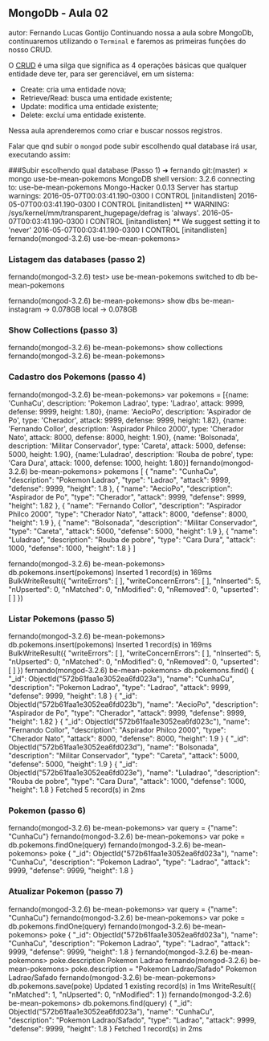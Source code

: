 ## MongoDb - Aula 02
autor: Fernando Lucas Gontijo
Continuando nossa a aula sobre MongoDb, continuaremos utilizando o `Terminal` e faremos as primeiras funções do nosso CRUD.

O [CRUD](https://pt.wikipedia.org/wiki/CRUD) é uma silga que significa as 4 operações básicas que qualquer entidade deve ter, para ser gerenciável, em um sistema:

- Create: cria uma entidade nova;
- Retrieve/Read: busca uma entidade existente;
- Update: modifica uma entidade existente;
- Delete: excluí uma entidade existente.

Nessa aula aprenderemos como criar e buscar nossos registros.


Falar que qnd subir o `mongod` pode subir escolhendo qual database irá usar, executando assim:

###Subir escolhendo qual database (Passo 1)
➜  fernando git:(master) ✗ mongo use-be-mean-pokemons 
MongoDB shell version: 3.2.6
connecting to: use-be-mean-pokemons
Mongo-Hacker 0.0.13
Server has startup warnings: 
2016-05-07T00:03:41.190-0300 I CONTROL  [initandlisten] 
2016-05-07T00:03:41.190-0300 I CONTROL  [initandlisten] ** WARNING: /sys/kernel/mm/transparent_hugepage/defrag is 'always'.
2016-05-07T00:03:41.190-0300 I CONTROL  [initandlisten] **        We suggest setting it to 'never'
2016-05-07T00:03:41.190-0300 I CONTROL  [initandlisten] 
fernando(mongod-3.2.6) use-be-mean-pokemons> 


### Listagem das databases (passo 2)
fernando(mongod-3.2.6) test> use be-mean-pokemons
switched to db be-mean-pokemons

fernando(mongod-3.2.6) be-mean-pokemons> show dbs
be-mean-instagram → 0.078GB
local             → 0.078GB


### Show Collections (passo 3)
fernando(mongod-3.2.6) be-mean-pokemons> show collections
fernando(mongod-3.2.6) be-mean-pokemons> 


### Cadastro dos Pokemons (passo 4)
fernando(mongod-3.2.6) be-mean-pokemons> var pokemons = [{name: 'CunhaCu', description: 'Pokemon Ladrao', type: 'Ladrao', attack: 9999, defense: 9999, height: 1.80}, 
{name: 'AecioPo', description: 'Aspirador de Po', type: 'Cherador', attack: 9999, defense: 9999, height: 1.82}, 
{name: 'Fernando Collor', description: 'Aspirador Philco 2000', type: 'Cherador Nato', attack: 8000, defense: 8000, height: 1.90}, 
{name: 'Bolsonada', description: 'Militar Conservador', type: 'Careta', attack: 5000, defense: 5000, height: 1.90}, 
{name:'Luladrao', description: 'Rouba de pobre', type: 'Cara Dura', attack: 1000, defense: 1000, height: 1.80}]
fernando(mongod-3.2.6) be-mean-pokemons> pokemons
[
  {
    "name": "CunhaCu",
    "description": "Pokemon Ladrao",
    "type": "Ladrao",
    "attack": 9999,
    "defense": 9999,
    "height": 1.8
  },
  {
    "name": "AecioPo",
    "description": "Aspirador de Po",
    "type": "Cherador",
    "attack": 9999,
    "defense": 9999,
    "height": 1.82
  },
  {
    "name": "Fernando Collor",
    "description": "Aspirador Philco 2000",
    "type": "Cherador Nato",
    "attack": 8000,
    "defense": 8000,
    "height": 1.9
  },
  {
    "name": "Bolsonada",
    "description": "Militar Conservador",
    "type": "Careta",
    "attack": 5000,
    "defense": 5000,
    "height": 1.9
  },
  {
    "name": "Luladrao",
    "description": "Rouba de pobre",
    "type": "Cara Dura",
    "attack": 1000,
    "defense": 1000,
    "height": 1.8
  }
]



fernando(mongod-3.2.6) be-mean-pokemons> db.pokemons.insert(pokemons)
Inserted 1 record(s) in 169ms
BulkWriteResult({
  "writeErrors": [ ],
  "writeConcernErrors": [ ],
  "nInserted": 5,
  "nUpserted": 0,
  "nMatched": 0,
  "nModified": 0,
  "nRemoved": 0,
  "upserted": [ ]
})


### Listar Pokemons (passo 5)
fernando(mongod-3.2.6) be-mean-pokemons> db.pokemons.insert(pokemons)
Inserted 1 record(s) in 169ms
BulkWriteResult({
  "writeErrors": [ ],
  "writeConcernErrors": [ ],
  "nInserted": 5,
  "nUpserted": 0,
  "nMatched": 0,
  "nModified": 0,
  "nRemoved": 0,
  "upserted": [ ]
})
fernando(mongod-3.2.6) be-mean-pokemons> db.pokemons.find()
{
  "_id": ObjectId("572b61faa1e3052ea6fd023a"),
  "name": "CunhaCu",
  "description": "Pokemon Ladrao",
  "type": "Ladrao",
  "attack": 9999,
  "defense": 9999,
  "height": 1.8
}
{
  "_id": ObjectId("572b61faa1e3052ea6fd023b"),
  "name": "AecioPo",
  "description": "Aspirador de Po",
  "type": "Cherador",
  "attack": 9999,
  "defense": 9999,
  "height": 1.82
}
{
  "_id": ObjectId("572b61faa1e3052ea6fd023c"),
  "name": "Fernando Collor",
  "description": "Aspirador Philco 2000",
  "type": "Cherador Nato",
  "attack": 8000,
  "defense": 8000,
  "height": 1.9
}
{
  "_id": ObjectId("572b61faa1e3052ea6fd023d"),
  "name": "Bolsonada",
  "description": "Militar Conservador",
  "type": "Careta",
  "attack": 5000,
  "defense": 5000,
  "height": 1.9
}
{
  "_id": ObjectId("572b61faa1e3052ea6fd023e"),
  "name": "Luladrao",
  "description": "Rouba de pobre",
  "type": "Cara Dura",
  "attack": 1000,
  "defense": 1000,
  "height": 1.8
}
Fetched 5 record(s) in 2ms


### Pokemon (passo 6)
fernando(mongod-3.2.6) be-mean-pokemons> var query = {"name": "CunhaCu"}
fernando(mongod-3.2.6) be-mean-pokemons> var poke = db.pokemons.findOne(query)
fernando(mongod-3.2.6) be-mean-pokemons> poke
{
  "_id": ObjectId("572b61faa1e3052ea6fd023a"),
  "name": "CunhaCu",
  "description": "Pokemon Ladrao",
  "type": "Ladrao",
  "attack": 9999,
  "defense": 9999,
  "height": 1.8
}


### Atualizar Pokemon (passo 7)
fernando(mongod-3.2.6) be-mean-pokemons> var query = {"name": "CunhaCu"}
fernando(mongod-3.2.6) be-mean-pokemons> var poke = db.pokemons.findOne(query)
fernando(mongod-3.2.6) be-mean-pokemons> poke
{
  "_id": ObjectId("572b61faa1e3052ea6fd023a"),
  "name": "CunhaCu",
  "description": "Pokemon Ladrao",
  "type": "Ladrao",
  "attack": 9999,
  "defense": 9999,
  "height": 1.8
}
fernando(mongod-3.2.6) be-mean-pokemons> poke.description
Pokemon Ladrao
fernando(mongod-3.2.6) be-mean-pokemons> poke.description = "Pokemon Ladrao/Safado"
Pokemon Ladrao/Safado
fernando(mongod-3.2.6) be-mean-pokemons> db.pokemons.save(poke)
Updated 1 existing record(s) in 1ms
WriteResult({
  "nMatched": 1,
  "nUpserted": 0,
  "nModified": 1
})
fernando(mongod-3.2.6) be-mean-pokemons> db.pokemons.find(query)
{
  "_id": ObjectId("572b61faa1e3052ea6fd023a"),
  "name": "CunhaCu",
  "description": "Pokemon Ladrao/Safado",
  "type": "Ladrao",
  "attack": 9999,
  "defense": 9999,
  "height": 1.8
}
Fetched 1 record(s) in 2ms
